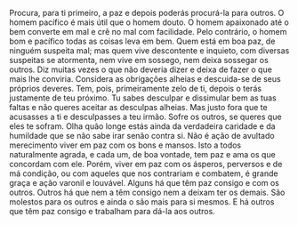 Procura, para ti primeiro, a paz e depois poderás procurá-la para outros. O homem pacífico é mais útil que o homem douto. O homem apaixonado até o bem converte em mal e crê no mal com facilidade. Pelo contrário, o homem bom e pacífico todas as coisas leva em bem. Quem está em boa paz, de ninguém suspeita mal; mas quem vive descontente e inquieto, com diversas suspeitas se atormenta, nem vive em sossego, nem deixa sossegar os outros. Diz muitas vezes o que não deveria dizer e deixa de fazer o que mais lhe conviria. Considera as obrigações alheias e descuida-se de seus próprios deveres. Tem, pois, primeiramente zelo de ti, depois o terás justamente de teu próximo. Tu sabes desculpar e dissimular bem as tuas faltas e não queres aceitar as desculpas alheias. Mas justo fora que te acusasses a ti e desculpasses a teu irmão. Sofre os outros, se queres que eles te sofram. Olha quão longe estás ainda da verdadeira caridade e da humildade que se não sabe irar senão contra si. Não é ação de avultado merecimento viver em paz com os bons e mansos. Isto a todos naturalmente agrada, e cada um, de boa vontade, tem paz e ama os que concordam com ele. Porém, viver em paz com os ásperos, perversos e de má condição, ou com aqueles que nos contrariam e combatem, é grande graça e ação varonil e louvável. Alguns há que têm paz consigo e com os outros. Outros há que nem a têm consigo nem a deixam ter os demais. São molestos para os outros e ainda o são mais para si mesmos. E há outros que têm paz consigo e trabalham para dá-la aos outros.